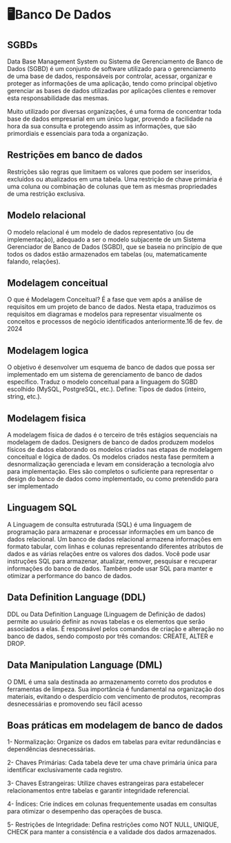 # 🖥Banco De Dados

## SGBDs
Data Base Management System ou Sistema de Gerenciamento de Banco de Dados (SGBD) é um conjunto de software utilizado para o gerenciamento de uma base de dados, responsáveis por controlar, acessar, organizar e proteger as informações de uma aplicação, tendo como principal objetivo gerenciar as bases de dados utilizadas por aplicações clientes e remover esta responsabilidade das mesmas.

Muito utilizado por diversas organizações, é uma forma de concentrar toda base de dados empresarial em um único lugar, provendo a facilidade na hora da sua consulta e protegendo assim as informações, que são primordiais e essenciais para toda a organização.

## Restrições em banco de dados
Restrições são regras que limitaem os valores que podem ser inseridos, excluídos ou atualizados em uma tabela. Uma restrição de chave primária é uma coluna ou combinação de colunas que tem as mesmas propriedades de uma restrição exclusiva.

## Modelo relacional
O modelo relacional é um modelo de dados representativo (ou de implementação), adequado a ser o modelo subjacente de um Sistema Gerenciador de Banco de Dados (SGBD), que se baseia no princípio de que todos os dados estão armazenados em tabelas (ou, matematicamente falando, relações).

## Modelagem conceitual
O que é Modelagem Conceitual? É a fase que vem após a análise de requisitos em um projeto de banco de dados. Nesta etapa, traduzimos os requisitos em diagramas e modelos para representar visualmente os conceitos e processos de negócio identificados anteriormente.16 de fev. de 2024

## Modelagem logica
O objetivo é desenvolver um esquema de banco de dados que possa ser implementado em um sistema de gerenciamento de banco de dados específico. Traduz o modelo conceitual para a linguagem do SGBD escolhido (MySQL, PostgreSQL, etc.). Define: Tipos de dados (inteiro, string, etc.).

## Modelagem fisica
A modelagem física de dados é o terceiro de três estágios sequenciais na modelagem de dados. Designers de banco de dados produzem modelos físicos de dados elaborando os modelos criados nas etapas de modelagem conceitual e lógica de dados. Os modelos criados nesta fase permitem a desnormalização gerenciada e levam em consideração a tecnologia alvo para implementação. Eles são completos o suficiente para representar o design do banco de dados como implementado, ou como pretendido para ser implementado

## Linguagem SQL
A Linguagem de consulta estruturada (SQL) é uma linguagem de programação para armazenar e processar informações em um banco de dados relacional. Um banco de dados relacional armazena informações em formato tabular, com linhas e colunas representando diferentes atributos de dados e as várias relações entre os valores dos dados. Você pode usar instruções SQL para armazenar, atualizar, remover, pesquisar e recuperar informações do banco de dados. Também pode usar SQL para manter e otimizar a performance do banco de dados.

## Data Definition Language (DDL)
DDL ou Data Definition Language (Linguagem de Definição de dados) permite ao usuário definir as novas tabelas e os elementos que serão associados a elas. É responsável pelos comandos de criação e alteração no banco de dados, sendo composto por três comandos: CREATE, ALTER e DROP.

## Data Manipulation Language (DML)
O DML é uma sala destinada ao armazenamento correto dos produtos e ferramentas de limpeza. Sua importância é fundamental na organização dos materiais, evitando o desperdício com vencimento de produtos, recompras desnecessárias e promovendo seu fácil acesso

## Boas práticas em modelagem de banco de dados
1- Normalização: Organize os dados em tabelas para evitar redundâncias e dependências desnecessárias.

2- Chaves Primárias: Cada tabela deve ter uma chave primária única para identificar exclusivamente cada registro.

3- Chaves Estrangeiras: Utilize chaves estrangeiras para estabelecer relacionamentos entre tabelas e garantir integridade referencial.

4- Índices: Crie índices em colunas frequentemente usadas em consultas para otimizar o desempenho das operações de busca.

5- Restrições de Integridade: Defina restrições como NOT NULL, UNIQUE, CHECK para manter a consistência e a validade dos dados armazenados.


